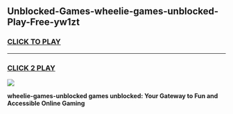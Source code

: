
## Unblocked-Games-wheelie-games-unblocked-Play-Free-yw1zt
<h3>
<a href="https://premium76.site?title=wheelie-games-unblocked&ref=09A">CLICK TO PLAY</a></h3>
<hr>

<h3>
<a href="https://premium76.site?title=wheelie-games-unblocked&ref=09A">CLICK 2 PLAY</a>
  
</h3>

<a href="https://premium76.site?title=wheelie-games-unblocked&ref=09A"><img src="https://clearcache.store/games.png"></a>


**wheelie-games-unblocked games unblocked: Your Gateway to Fun and Accessible Online Gaming**
